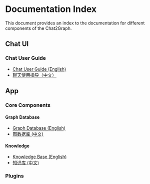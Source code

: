 # Documentation Index

This document provides an index to the documentation for different components of the Chat2Graph.

## Chat UI

### Chat User Guide

* [Chat User Guide (English)](./chat_ui/chat-user-guide.md)
* [聊天使用指导（中文）](./chat_ui/chat-user-guide.md)

## App

### Core Components

#### Graph Database

*   [Graph Database (English)](./app/core/graph_db/graph-database.md)
*   [图数据库 (中文)](./app/core/graph_db/graph-database-cn.md)

#### Knowledge

*   [Knowledge Base (English)](./app/core/knowledge/knowledge-base.md)
*   [知识库 (中文)](./app/core/knowledge/knowledge-base-cn.md)

<!-- Add links to other module documentation as they become available -->
<!--
### Agent
### DAL
### Env
### Memory
### Model
### Reasoner
### SDK
### Service
### Toolkit
### Workflow
-->

### Plugins

<!-- Add links to plugin documentation as they become available -->

